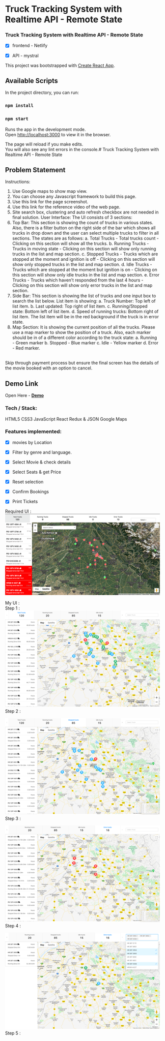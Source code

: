 # Truck Tracking System with Realtime API - Remote State

### Truck Tracking System with Realtime API - Remote State

- [x] frontend  - Netlify
- [x] API - mystral




This project was bootstrapped with [Create React App](https://github.com/facebook/create-react-app).

## Available Scripts

In the project directory, you can run:

### `npm install`
### `npm start`

Runs the app in the development mode.<br />
Open [http://localhost:3000](http://localhost:3000) to view it in the browser.

The page will reload if you make edits.<br />
You will also see any lint errors in the console.# Truck Tracking System with Realtime API - Remote State


## Problem Statement

Instructions:
1.	Use Google maps to show map view.
2.	You can choose any Javascript framework to build this page.
3.	Use this link for the page screenshot.
4.	Use this link for the reference video of the web page.
5.	Site search box, clustering and auto refresh checkbox are not needed in final solution.
User Interface:
The UI consists of 3 sections:
1.	Top Bar: This section is showing the count of trucks in various states. Also, there is a filter button on the right side of the bar which shows all trucks in drop down and the user can select multiple trucks to filter in all sections. The states are as follows: 
a.	Total Trucks - Total trucks count - Clicking on this section will show all the trucks.
b.	Running Trucks - Trucks in moving state - Clicking on this section will show only running  trucks in the list and map section.
c.	Stopped Trucks - Trucks which are stopped at the moment and ignition is off - Clicking on this section will show only stopped trucks in the list and map section.
d.	Idle Trucks - Trucks which are stopped at the moment but ignition is on - Clicking on this section will show only idle trucks in the list and map section.
e.	Error Trucks - Trucks which haven’t responded from the last 4 hours - Clicking on this section will show only error trucks in the list and map section.
2.	Side Bar: This section is showing the list of trucks and one input box to search the list below. List item is showing:
a.	Truck Number: Top left of list item.
b.	Last updated: Top right of list item.
c.	Running/Stopped state: Bottom left of list item.
d.	Speed of running trucks: Bottom right of list item.
	The list item will be in the red background if the truck is in error state.
3.	Map Section: It is showing the current position of all the trucks. Please use a map marker to show the position of a truck. Also, each marker should be in of a different color according to the truck state:
a.	Running - Green marker
b.	Stopped - Blue marker
c.	Idle - Yellow marker
d.	Error - Red marker.

<br>
Skip through payment process but ensure the final screen has the details of the movie booked with an option to cancel.


## Demo Link
Open Here  - 
[ **Demo** ](https://trucktrackingapp.netlify.com/)

### Tech / Stack:

 HTML5
 CSS3 
 JavaScript
 React 
 Redux & JSON
 Google Maps
 
### Features implemented:
- [x] movies by Location
- [x] Filter by genre and language.
- [x] Select Movie & check details
- [x] Select Seats & get Price
- [x] Reset selection
- [x] Confirm Bookings
- [x] Print Tickets


Required UI : 
![Screenshot](./extra/design.png)
<br/>

My UI :
<br/>
Step 1 : 
![Screenshot](./extra/1.png)
Step 2 : 
<br/>

![Screenshot](./extra/2.png)
Step 3 : 
<br/>

![Screenshot](./extra/3.png)
Step 4 : 
<br/>

![Screenshot](./extra/4.png)
Step 5 : 
<br/>


